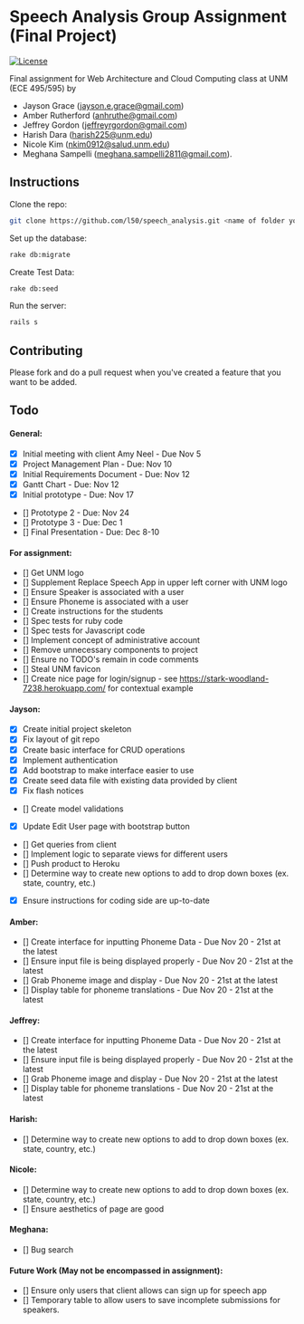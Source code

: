 # Speech Analysis Group Assignment (Final Project)

[![License](http://img.shields.io/:license-mit-blue.svg)](http://doge.mit-license.org)

Final assignment for Web Architecture and Cloud Computing class at UNM (ECE 495/595) by

* Jayson Grace (jayson.e.grace@gmail.com)
* Amber Rutherford (anhruthe@gmail.com)
* Jeffrey Gordon (jeffreyrgordon@gmail.com)
* Harish Dara (harish225@unm.edu)
* Nicole Kim (nkim0912@salud.unm.edu)
* Meghana Sampelli (meghana.sampelli2811@gmail.com).

## Instructions

Clone the repo:
```bash
git clone https://github.com/l50/speech_analysis.git <name of folder you choose> && cd <name of folder you chose>
```
Set up the database:
```bash
rake db:migrate
```
Create Test Data:
```bash
rake db:seed
```
Run the server:
```bash
rails s
```

## Contributing
Please fork and do a pull request when you've created a feature that you want to be added.

## Todo
#### General:
- [x] Initial meeting with client Amy Neel - Due Nov 5
- [x] Project Management Plan - Due: Nov 10
- [x] Initial Requirements Document - Due: Nov 12
- [x] Gantt Chart - Due: Nov 12
- [x] Initial prototype - Due: Nov 17
- [] Prototype 2 - Due: Nov 24
- [] Prototype 3 - Due: Dec 1
- [] Final Presentation - Due: Dec 8-10

#### For assignment:
- [] Get UNM logo
- [] Supplement Replace Speech App in upper left corner with UNM logo
- [] Ensure Speaker is associated with a user
- [] Ensure Phoneme is associated with a user
- [] Create instructions for the students
- [] Spec tests for ruby code
- [] Spec tests for Javascript code
- [] Implement concept of administrative account
- [] Remove unnecessary components to project
- [] Ensure no TODO's remain in code comments
- [] Steal UNM favicon
- [] Create nice page for login/signup - see https://stark-woodland-7238.herokuapp.com/ for contextual example

#### Jayson:
- [x] Create initial project skeleton
- [x] Fix layout of git repo
- [x] Create basic interface for CRUD operations
- [x] Implement authentication
- [x] Add bootstrap to make interface easier to use
- [x] Create seed data file with existing data provided by client
- [x] Fix flash notices
- [] Create model validations
- [x] Update Edit User page with bootstrap button
- [] Get queries from client
- [] Implement logic to separate views for different users
- [] Push product to Heroku
- [] Determine way to create new options to add to drop down boxes (ex. state, country, etc.)
- [x] Ensure instructions for coding side are up-to-date

#### Amber:
- [] Create interface for inputting Phoneme Data - Due Nov 20 - 21st at the latest
- [] Ensure input file is being displayed properly - Due Nov 20 - 21st at the latest
- [] Grab Phoneme image and display - Due Nov 20 - 21st at the latest
- [] Display table for phoneme translations - Due Nov 20 - 21st at the latest

#### Jeffrey:
- [] Create interface for inputting Phoneme Data - Due Nov 20 - 21st at the latest
- [] Ensure input file is being displayed properly - Due Nov 20 - 21st at the latest
- [] Grab Phoneme image and display - Due Nov 20 - 21st at the latest
- [] Display table for phoneme translations - Due Nov 20 - 21st at the latest

#### Harish:
- [] Determine way to create new options to add to drop down boxes (ex. state, country, etc.)

#### Nicole:
- [] Determine way to create new options to add to drop down boxes (ex. state, country, etc.)
- [] Ensure aesthetics of page are good

#### Meghana:
- [] Bug search

#### Future Work (May not be encompassed in assignment):
- [] Ensure only users that client allows can sign up for speech app
- [] Temporary table to allow users to save incomplete submissions for speakers.
